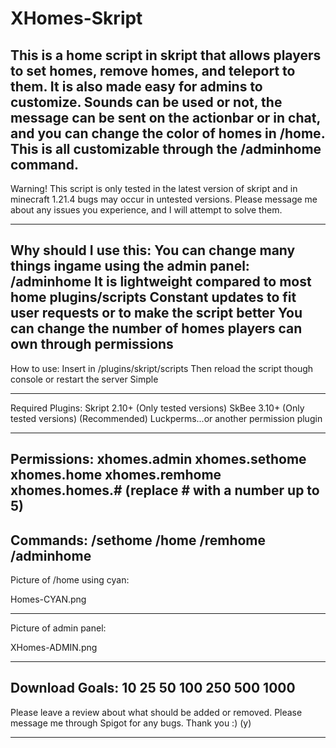 # XHomes-Skript
This is a home script in skript that allows players to set homes, remove homes, and teleport to them. It is also made easy for admins to customize. Sounds can be used or not, the message can be sent on the actionbar or in chat, and you can change the color of homes in /home. This is all customizable through the /adminhome command.
-----------------------------------------------------------------------------------------------------------------

Warning! This script is only tested in the latest version of skript and in minecraft 1.21.4 bugs may occur in untested versions. Please message me about any issues you experience, and I will attempt to solve them.

-----------------------------------------------------------------------------------------------------------------

Why should I use this:
You can change many things ingame using the admin panel: /adminhome
It is lightweight compared to most home plugins/scripts
Constant updates to fit user requests or to make the script better
You can change the number of homes players can own through permissions
-----------------------------------------------------------------------------------------------------------------

How to use:
Insert in /plugins/skript/scripts
Then reload the script though console or restart the server
Simple

-----------------------------------------------------------------------------------------------------------------

Required Plugins:
Skript 2.10+ (Only tested versions)
SkBee 3.10+ (Only tested versions)
(Recommended) Luckperms...or another permission plugin

-----------------------------------------------------------------------------------------------------------------

Permissions:
xhomes.admin
xhomes.sethome
xhomes.home
xhomes.remhome
xhomes.homes.# (replace # with a number up to 5)
-----------------------------------------------------------------------------------------------------------------

Commands:
/sethome
/home
/remhome
/adminhome
-----------------------------------------------------------------------------------------------------------------

Picture of /home using cyan:

Homes-CYAN.png

-----------------------------------------------------------------------------------------------------------------

Picture of admin panel:

XHomes-ADMIN.png

-----------------------------------------------------------------------------------------------------------------

Download Goals:
10
25
50
100
250
500
1000
-----------------------------------------------------------------------------------------------------------------

Please leave a review about what should be added or removed. Please message me through Spigot for any bugs. Thank you :) (y)

-----------------------------------------------------------------------------------------------------------------
